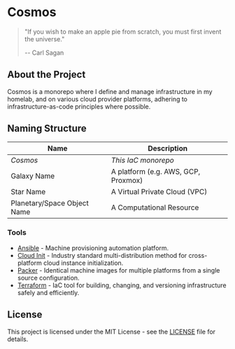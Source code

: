 # Cosmos

> "If you wish to make an apple pie from scratch, you must first invent the universe."
> 
> -- Carl Sagan

## About the Project

Cosmos is a monorepo where I define and manage infrastructure in my homelab, and on various cloud provider platforms,
adhering to infrastructure-as-code principles where possible.

## Naming Structure

| Name                        | Description                         |
| --------------------------- | ----------------------------------- |
| _Cosmos_                    | _This IaC monorepo_                 |
| Galaxy Name                 | A platform (e.g. AWS, GCP, Proxmox) |
| Star Name                   | A Virtual Private Cloud (VPC)       |
| Planetary/Space Object Name | A Computational Resource            |

### Tools

*   [Ansible](https://www.ansible.com/) - Machine provisioning automation platform.
*   [Cloud Init](https://cloudinit.readthedocs.io/en/latest/) - Industry standard multi-distribution method for
    cross-platform cloud instance initialization.
*   [Packer](https://www.packer.io/) - Identical machine images for multiple platforms from a single source 
    configuration.
*   [Terraform](https://www.terraform.io/) - IaC tool for building, changing, and versioning infrastructure safely
    and efficiently.

## License

This project is licensed under the MIT License - see the [LICENSE](./LICENSE) file for details.

